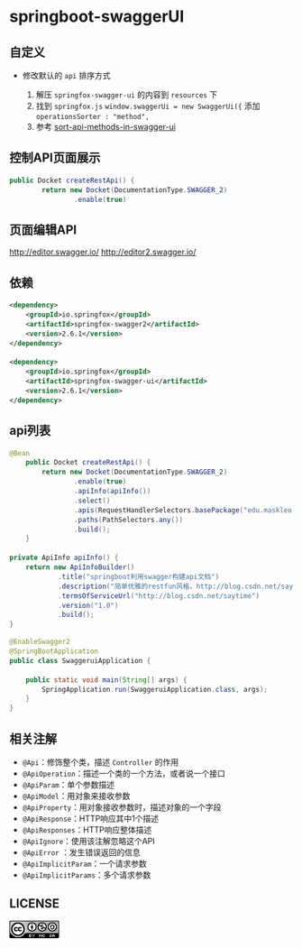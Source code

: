 # springboot-swaggerUI

## 自定义

- 修改默认的 `api` 排序方式

  1. 解压 `springfox-swagger-ui` 的内容到 `resources` 下
  2. 找到 `springfox.js` `window.swaggerUi = new SwaggerUi({` 添加 `operationsSorter : "method",`
  3. 参考 [sort-api-methods-in-swagger-ui](https://stackoverflow.com/questions/24951268/sort-api-methods-in-swagger-ui)
  

## 控制API页面展示

```java
public Docket createRestApi() {
        return new Docket(DocumentationType.SWAGGER_2)
                .enable(true)
```

## 页面编辑API

http://editor.swagger.io/
http://editor2.swagger.io/

## 依赖

```xml
<dependency>
	<groupId>io.springfox</groupId>
	<artifactId>springfox-swagger2</artifactId>
	<version>2.6.1</version>
</dependency>

<dependency>
	<groupId>io.springfox</groupId>
	<artifactId>springfox-swagger-ui</artifactId>
	<version>2.6.1</version>
</dependency>
```

## api列表

```java
@Bean
    public Docket createRestApi() {
        return new Docket(DocumentationType.SWAGGER_2)
                .enable(true)
                .apiInfo(apiInfo())
                .select()
                .apis(RequestHandlerSelectors.basePackage("edu.maskleo.swaggerui.controller"))
                .paths(PathSelectors.any())
                .build();
    }

private ApiInfo apiInfo() {
    return new ApiInfoBuilder()
            .title("springboot利用swagger构建api文档")
            .description("简单优雅的restfun风格，http://blog.csdn.net/saytime")
            .termsOfServiceUrl("http://blog.csdn.net/saytime")
            .version("1.0")
            .build();
}

```

```java
@EnableSwagger2
@SpringBootApplication
public class SwaggeruiApplication {

	public static void main(String[] args) {
		SpringApplication.run(SwaggeruiApplication.class, args);
	}
}
```

## 相关注解

- `@Api`：修饰整个类，描述 `Controller` 的作用
- `@ApiOperation`：描述一个类的一个方法，或者说一个接口
- `@ApiParam`：单个参数描述
- `@ApiModel`：用对象来接收参数
- `@ApiProperty`：用对象接收参数时，描述对象的一个字段
- `@ApiResponse`：HTTP响应其中1个描述
- `@ApiResponses`：HTTP响应整体描述
- `@ApiIgnore`：使用该注解忽略这个API
- `@ApiError` ：发生错误返回的信息
- `@ApiImplicitParam`：一个请求参数
- `@ApiImplicitParams`：多个请求参数

## LICENSE

![](LICENSE.png)